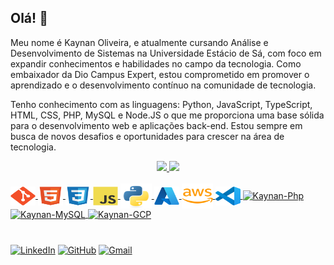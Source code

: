 ## Olá! 👋


Meu nome é Kaynan Oliveira, e atualmente cursando Análise e Desenvolvimento de Sistemas na Universidade Estácio de Sá, com foco em expandir conhecimentos e habilidades no campo da tecnologia. Como embaixador da Dio Campus Expert, estou comprometido em promover o aprendizado e o desenvolvimento contínuo na comunidade de tecnologia.

Tenho conhecimento com as linguagens: Python, JavaScript, TypeScript, HTML, CSS, PHP, MySQL e Node.JS o que me proporciona uma base sólida para o desenvolvimento web e aplicações back-end. Estou sempre em busca de novos desafios e oportunidades para crescer na área de tecnologia.

<div align = "center">
  <a href="https://github.com/kaynanoliveira">
  <img height = "180em" src = "https://github-readme-stats.vercel.app/api?username=kaynanoliveira&show_icons=true&theme=dracula&include_all_commits=true&count_private=true" />
  <img height = "180em" src = "https://github-readme-stats.vercel.app/api/top-langs/?username=kaynanoliveira&layout=compact&langs_count=7&theme=dracula" />
</div>
<div style = "display: inline_block"> <br>
  <img align = "center" alt = "Kaynan-Git" height = "30" width = "40" src = https://github.com/devicons/devicon/blob/master/icons/git/git-original.svg>
   <img align = "center" alt = "Kaynan-HTML" height = "30" width = "40" src = https://raw.githubusercontent.com/devicons/devicon/2ae2a900d2f041da66e950e4d48052658d850630/icons/html5/html5-original.svg>
  <img align = "center" alt = "Kaynan-CSS" height = "30" width = "40" src = https://raw.githubusercontent.com/devicons/devicon/2ae2a900d2f041da66e950e4d48052658d850630/icons/css3/css3-original.svg>
  <img align = "center" alt = "Kaynan-Js" height = "30" width = "40" src = https://raw.githubusercontent.com/devicons/devicon/2ae2a900d2f041da66e950e4d48052658d850630/icons/javascript/javascript-original.svg>
  <img align = "center" alt = "Kaynan-Python" height = "40" width = "50" src = https://raw.githubusercontent.com/devicons/devicon/2ae2a900d2f041da66e950e4d48052658d850630/icons/python/python-original.svg>
  <img align = "center" alt = "Kaynan-Azure" height = "30" width = "40" src = https://github.com/devicons/devicon/blob/master/icons/azure/azure-original.svg>
  <img align = "center" alt = "Kaynan-AWS" height = "40" width = "50" src = https://github.com/devicons/devicon/blob/master/icons/amazonwebservices/amazonwebservices-plain-wordmark.svg>
  <img align = "center" alt = "Kaynan-VS Code" height = "30" width = "40" src = https://github.com/devicons/devicon/blob/master/icons/vscode/vscode-original.svg>
  <img align = "center" alt = "Kaynan-Php" height = "50" width = "60" src="https://cdn.jsdelivr.net/gh/devicons/devicon@latest/icons/php/php-original.svg" />
  <img align = "center" alt = "Kaynan-MySQL" height = "60" width = "70" src="https://cdn.jsdelivr.net/gh/devicons/devicon@latest/icons/mysql/mysql-original-wordmark.svg" />
  <img align = "center" alt = "Kaynan-GCP" height = "40" width = "50" src="https://cdn.jsdelivr.net/gh/devicons/devicon@latest/icons/googlecloud/googlecloud-original.svg" />
                        
</div>

# 

<div>

[![LinkedIn](https://img.shields.io/badge/LinkedIn-0077B5?style=for-the-badge&logo=linkedin&logoColor=white)](https://www.linkedin.com/in/kaynanoliveira/) [![GitHub](https://img.shields.io/badge/GitHub-100000?style=for-the-badge&logo=github&logoColor=white)](https://github.com/kaynanoliveira) [![Gmail](https://img.shields.io/badge/Gmail-333333?style=for-the-badge&logo=gmail&logoColor=red)](mailto:kaynanoliveira357@gmail.com)
</div>
